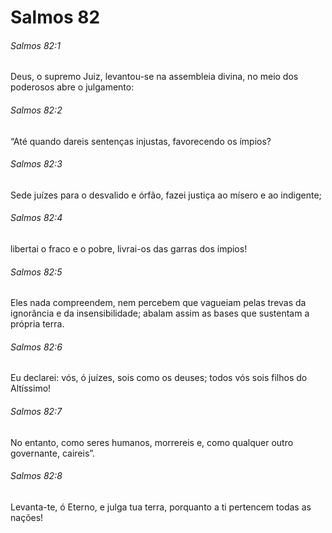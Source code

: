 # Salmos 82

###### Salmos 82:1

Deus, o supremo Juiz, levantou-se na assembleia divina, no meio dos poderosos abre o julgamento:

###### Salmos 82:2

“Até quando dareis sentenças injustas, favorecendo os ímpios?

###### Salmos 82:3

Sede juízes para o desvalido e órfão, fazei justiça ao mísero e ao indigente;

###### Salmos 82:4

libertai o fraco e o pobre, livrai-os das garras dos ímpios!

###### Salmos 82:5

Eles nada compreendem, nem percebem que vagueiam pelas trevas da ignorância e da insensibilidade; abalam assim as bases que sustentam a própria terra.

###### Salmos 82:6

Eu declarei: vós, ó juízes, sois como os deuses; todos vós sois filhos do Altíssimo!

###### Salmos 82:7

No entanto, como seres humanos, morrereis e, como qualquer outro governante, caireis”.

###### Salmos 82:8

Levanta-te, ó Eterno, e julga tua terra, porquanto a ti pertencem todas as nações!

